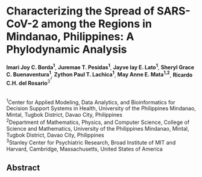 # Characterizing the Spread of SARS-CoV-2 among the Regions in Mindanao, Philippines: A Phylodynamic Analysis
**Imari Joy C. Borda<sup>1</sup>**, **Juremae T. Pesidas<sup>1</sup>**, **Jayve Iay E. Lato<sup>1</sup>**, **Sheryl Grace C. Buenaventura<sup>1</sup>**, **Zython Paul T. Lachica<sup>1</sup>**, **May Anne E. Mata<sup>1,2</sup>**, **Ricardo C.H. del Rosario**<sup>3<sup>*</sup></sup>

</br><sup>1</sup>Center  for  Applied  Modeling,  Data  Analytics,  and  Bioinformatics  for  Decision  Support Systems in Health, University of the Philippines Mindanao, Mintal, Tugbok District, Davao City, Philippines
</br><sup>2</sup>Department  of  Mathematics,  Physics,  and Computer  Science,  College  of  Science  and Mathematics, University of the Philippines Mindanao, Mintal, Tugbok District, Davao City, Philippines
</br><sup>3</sup>Stanley Center for Psychiatric Research, Broad Institute of MIT and Harvard, Cambridge, Massachusetts, United States of America

## Abstract
